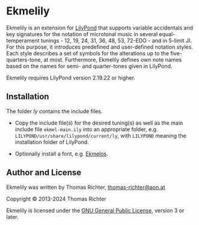 Ekmelily
========

Ekmelily is an extension for [LilyPond][] that supports variable
accidentals and key signatures for the notation of microtonal music
in several equal-temperament tunings - 12, 19, 24, 31, 36, 48, 53,
72-EDO - and in 5-limit JI.
For this purpose, it introduces predefined and user-defined
notation styles. Each style describes a set of symbols for the
alterations up to the five-quarters-tone, at most.
Furthermore, Ekmelily defines own note names based on the names for
semi- and quarter-tones given in LilyPond.

Ekmelily requires LilyPond version 2.19.22 or higher.


Installation
------------

The folder *ly* contains the include files.

*   Copy the include file(s) for the desired tuning(s) as well as the
    main include file `ekmel-main.ily` into an appropriate folder,
    e.g. `LILYPOND/usr/share/lilypond/current/ly`, with `LILYPOND`
    meaning the installation folder of LilyPond.

*   Optionally install a font, e.g. [Ekmelos][].


Author and License
------------------

Ekmelily was written by Thomas Richter, <thomas-richter@aon.at>

Copyright © 2013-2024 Thomas Richter

Ekmelily is licensed under the [GNU General Public License][GPL],
version 3 or later.




[LilyPond]:     http://lilypond.org/
[Ekmelos]:      http://www.ekmelic-music.org/en/extra/ekmelos.htm
[GPL]:          http://www.gnu.org/licenses/
